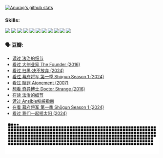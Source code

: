 
[![Anurag's github stats](https://github-readme-stats.vercel.app/api?username=w940853815)](https://github.com/anuraghazra/github-readme-stats)

### Skills:

<code><img height="32" src="https://cdn.jsdelivr.net/npm/simple-icons@v5/icons/python.svg"></code>
<code><img height="32" src="https://cdn.jsdelivr.net/npm/simple-icons@v5/icons/javascript.svg"></code>
<code><img height="32" src="https://cdn.jsdelivr.net/npm/simple-icons@v5/icons/django.svg"></code>
<code><img height="32" src="https://cdn.jsdelivr.net/npm/simple-icons@v5/icons/flask.svg"></code>
<code><img height="32" src="https://cdn.jsdelivr.net/npm/simple-icons@v5/icons/vuetify.svg"></code>
<code><img height="32" src="https://cdn.jsdelivr.net/npm/simple-icons@v5/icons/git.svg"></code>
<code><img height="32" src="https://cdn.jsdelivr.net/npm/simple-icons@v5/icons/docker.svg"></code>
<code><img height="32" src="https://cdn.jsdelivr.net/npm/simple-icons@v5/icons/postgresql.svg"></code>
<code><img height="32" src="https://cdn.jsdelivr.net/npm/simple-icons@v5/icons/elasticsearch.svg"></code>
<code><img height="32" src="https://cdn.jsdelivr.net/npm/simple-icons@v5/icons/macos.svg"></code>
<code><img height="32" src="https://cdn.jsdelivr.net/npm/simple-icons@v5/icons/linux.svg"></code>

### 🗣 豆瓣:

<!-- DOUBAN-ACTIVITIES:START -->
- [读过 法治的细节](https://www.douban.com/people/136069238/status/4657347558/?_i=21038560)
- [看过 大创业家 The Founder‎ (2016)](https://www.douban.com/people/136069238/status/4649667693/?_i=21038560)
- [看过 扫黑·决不放弃‎ (2024)](https://www.douban.com/people/136069238/status/4648051460/?_i=21038560)
- [看过 幕府将军 第一季 Shōgun Season 1‎ (2024)](https://www.douban.com/people/136069238/status/4642727883/?_i=21038560)
- [看过 赎罪 Atonement‎ (2007)](https://www.douban.com/people/136069238/status/4640061894/?_i=21038560)
- [想看 奇异博士 Doctor Strange‎ (2016)](https://www.douban.com/people/136069238/status/4640051761/?_i=21038560)
- [在读 法治的细节](https://www.douban.com/people/136069238/status/4633090780/?_i=21038560)
- [读过 Ansible权威指南](https://www.douban.com/people/136069238/status/4633090154/?_i=21038560)
- [在看 幕府将军 第一季 Shōgun Season 1‎ (2024)](https://www.douban.com/people/136069238/status/4628143207/?_i=21038560)
- [看过 我们一起摇太阳‎ (2024)](https://www.douban.com/people/136069238/status/4627425663/?_i=21038560)
<!-- DOUBAN-ACTIVITIES:END -->


![Snake animation](https://raw.githubusercontent.com/w940853815/w940853815/output/github-contribution-grid-snake.svg)

<!--
**w940853815/w940853815** is a ✨ _special_ ✨ repository because its `README.md` (this file) appears on your GitHub profile.

Here are some ideas to get you started:

- 🔭 I’m currently working on ...
- 🌱 I’m currently learning ...
- 👯 I’m looking to collaborate on ...
- 🤔 I’m looking for help with ...
- 💬 Ask me about ...
- 📫 How to reach me: ...
- 😄 Pronouns: ...
- ⚡ Fun fact: ...
-->
